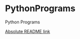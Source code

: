 # PythonPrograms
Python Programs

[Absolute README link](https://github.com/username/repo/blob/branch/docs/more_words.md)

